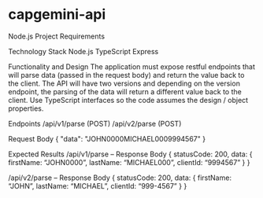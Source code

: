 # capgemini-api
Node.js Project Requirements

Technology Stack
Node.js
TypeScript
Express

Functionality and Design
The application must expose restful endpoints that will parse data (passed in the request body) and return the value back to the client. The API will have two versions and depending on the version endpoint, the parsing of the data will return a different value back to the client. Use TypeScript interfaces so the code assumes the design / object properties.

Endpoints
/api/v1/parse (POST)
/api/v2/parse (POST)

Request Body
{
    "data": "JOHN0000MICHAEL0009994567"
}

Expected Results
/api/v1/parse – Response Body
{
    statusCode: 200,
    data:  {
        firstName: “JOHN0000”,
        lastName: “MICHAEL000”,
        clientId: “9994567”
    }
}


/api/v2/parse – Response Body
{
    statusCode: 200,
    data:  {
        firstName: “JOHN”,
        lastName: “MICHAEL”,
        clientId: “999-4567”
    }
}
